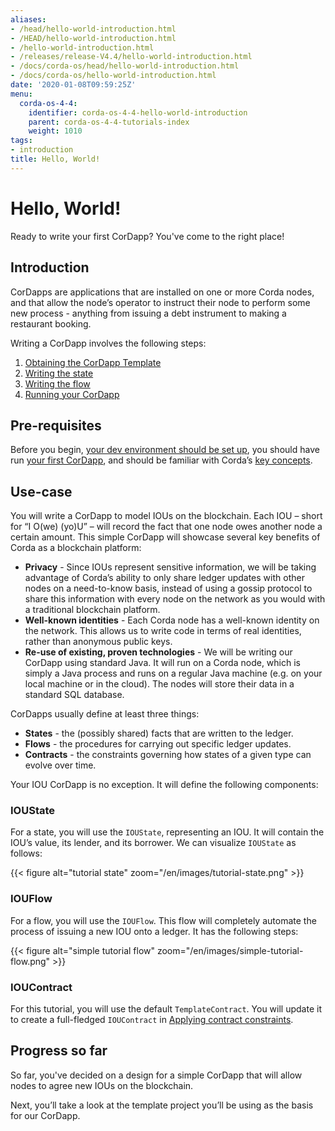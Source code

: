 ```yaml
---
aliases:
- /head/hello-world-introduction.html
- /HEAD/hello-world-introduction.html
- /hello-world-introduction.html
- /releases/release-V4.4/hello-world-introduction.html
- /docs/corda-os/head/hello-world-introduction.html
- /docs/corda-os/hello-world-introduction.html
date: '2020-01-08T09:59:25Z'
menu:
  corda-os-4-4:
    identifier: corda-os-4-4-hello-world-introduction
    parent: corda-os-4-4-tutorials-index
    weight: 1010
tags:
- introduction
title: Hello, World!
---
```



# Hello, World!

Ready to write your first CorDapp? You've come to the right place!

## Introduction

CorDapps are applications that are installed on one or more Corda nodes, and that allow the node’s operator to instruct their node to perform some new process - anything from
issuing a debt instrument to making a restaurant booking.

Writing a CorDapp involves the following steps:

1. [Obtaining the CorDapp Template](hello-world-template.md)
2. [Writing the state](hello-world-state.md)
3. [Writing the flow](hello-world-flow.md)
4. [Running your CorDapp](hello-world-running.md)

## Pre-requisites

Before you begin, [your dev environment should be set up](getting-set-up.md), you should have run
[your first CorDapp](tutorial-cordapp.md), and should be familiar with Corda’s [key concepts](key-concepts.md).

## Use-case

You will write a CorDapp to model IOUs on the blockchain. Each IOU – short for “I O(we) (yo)U” – will record the fact that one node owes
another node a certain amount. This simple CorDapp will showcase several key benefits of Corda as a blockchain platform:


* **Privacy** - Since IOUs represent sensitive information, we will be taking advantage of Corda’s ability to only share
ledger updates with other nodes on a need-to-know basis, instead of using a gossip protocol to share this information with every node on
the network as you would with a traditional blockchain platform.
* **Well-known identities** - Each Corda node has a well-known identity on the network. This allows us to write code in terms of real
identities, rather than anonymous public keys.
* **Re-use of existing, proven technologies** - We will be writing our CorDapp using standard Java. It will run on a Corda node, which is
simply a Java process and runs on a regular Java machine (e.g. on your local machine or in the cloud). The nodes will store their data in
a standard SQL database.

CorDapps usually define at least three things:


* **States** - the (possibly shared) facts that are written to the ledger.
* **Flows** - the procedures for carrying out specific ledger updates.
* **Contracts** - the constraints governing how states of a given type can evolve over time.

Your IOU CorDapp is no exception. It will define the following components:


### IOUState

For a state, you will use the `IOUState`, representing an IOU. It will contain the IOU’s value, its lender, and its borrower. We can visualize
`IOUState` as follows:


{{< figure alt="tutorial state" zoom="/en/images/tutorial-state.png" >}}


### IOUFlow

For a flow, you will use the `IOUFlow`. This flow will completely automate the process of issuing a new IOU onto a ledger. It has the following
steps:


{{< figure alt="simple tutorial flow" zoom="/en/images/simple-tutorial-flow.png" >}}


### IOUContract

For this tutorial, you will use the default `TemplateContract`. You will update it to create a full-fledged `IOUContract` in [Applying contract constraints](tut-two-party-introduction.md).


## Progress so far

So far, you've decided on a design for a simple CorDapp that will allow nodes to agree new IOUs on the blockchain.

Next, you’ll take a look at the template project you’ll be using as the basis for our CorDapp.
